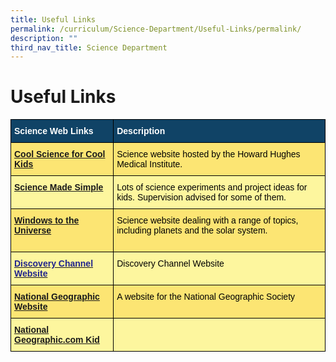 ```yaml
---
title: Useful Links
permalink: /curriculum/Science-Department/Useful-Links/permalink/
description: ""
third_nav_title: Science Department
---
```

Useful Links
============

<style type="text/css">
.tg  {border-collapse:collapse;border-spacing:0;}
.tg td{border-color:black;border-style:solid;border-width:1px;font-family:Arial, sans-serif;font-size:14px;
  overflow:hidden;padding:10px 5px;word-break:normal;}
.tg th{border-color:black;border-style:solid;border-width:1px;font-family:Arial, sans-serif;font-size:14px;
  font-weight:normal;overflow:hidden;padding:10px 5px;word-break:normal;}
.tg .tg-auud{background-color:#FDF69E;color:#505050;text-align:left;vertical-align:top}
.tg .tg-1vm2{background-color:#FCE573;color:#20248D;font-weight:bold;text-align:left;vertical-align:top}
.tg .tg-un07{background-color:#104366;color:#FFF;font-weight:bold;text-align:left;vertical-align:top}
.tg .tg-hoi2{background-color:#FCE573;color:#505050;text-align:left;vertical-align:top}
.tg .tg-9n0n{background-color:#FDF69E;color:#20248D;font-weight:bold;text-align:left;vertical-align:top}
</style>
<table class="tg">
<thead>
  <tr>
    <th class="tg-un07"><span style="color:#FFF">Science Web Links</span></th>
    <th class="tg-un07"><span style="color:#FFF">Description</span></th>
  </tr>
</thead>
<tbody>
  <tr>
    <td class="tg-1vm2"><a href="https://www.hhmi.org/coolscience" target="_blank" rel="noopener noreferrer">Cool Science for Cool Kids</a><br></td>
    <td class="tg-hoi2"><span style="color:#000">Science website hosted by the Howard Hughes Medical Institute.</span></td>
  </tr>
  <tr>
    <td class="tg-9n0n"><a href="https://www.sciencemadesimple.com/" target="_blank" rel="noopener noreferrer">Science Made Simple</a>                  </td>
    <td class="tg-auud"><span style="color:#000">Lots of science experiments and project ideas for kids. Supervision advised for some of them.</span></td>
  </tr>
  <tr>
    <td class="tg-1vm2"><a href="https://www.windows2universe.org/" target="_blank" rel="noopener noreferrer">Windows to the Universe</a><br><br></td>
    <td class="tg-hoi2"><span style="color:#000">Science website dealing with a range of topics, including planets and the solar system.</span></td>
  </tr>
  <tr>
    <td class="tg-9n0n"><a href="https://www.discoverychannelasia.com/"><span style="text-decoration:none;color:#20248D">Discovery Channel Website</span></a><br></td>
    <td class="tg-auud"><span style="color:#000">Discovery Channel Website</span></td>
  </tr>
  <tr>
    <td class="tg-1vm2"><a href="https://www.nationalgeographic.com/" target="_blank" rel="noopener noreferrer">National Geographic Website</a><br></td>
    <td class="tg-hoi2"><span style="color:#000">A website for the National Geographic Society</span></td>
  </tr>
  <tr>
    <td class="tg-9n0n"><a href="https://kids.nationalgeographic.com/" target="_blank" rel="noopener noreferrer">National Geographic.com Kid</a><br></td>
    <td class="tg-auud"> </td>
  </tr>
</tbody>
</table>